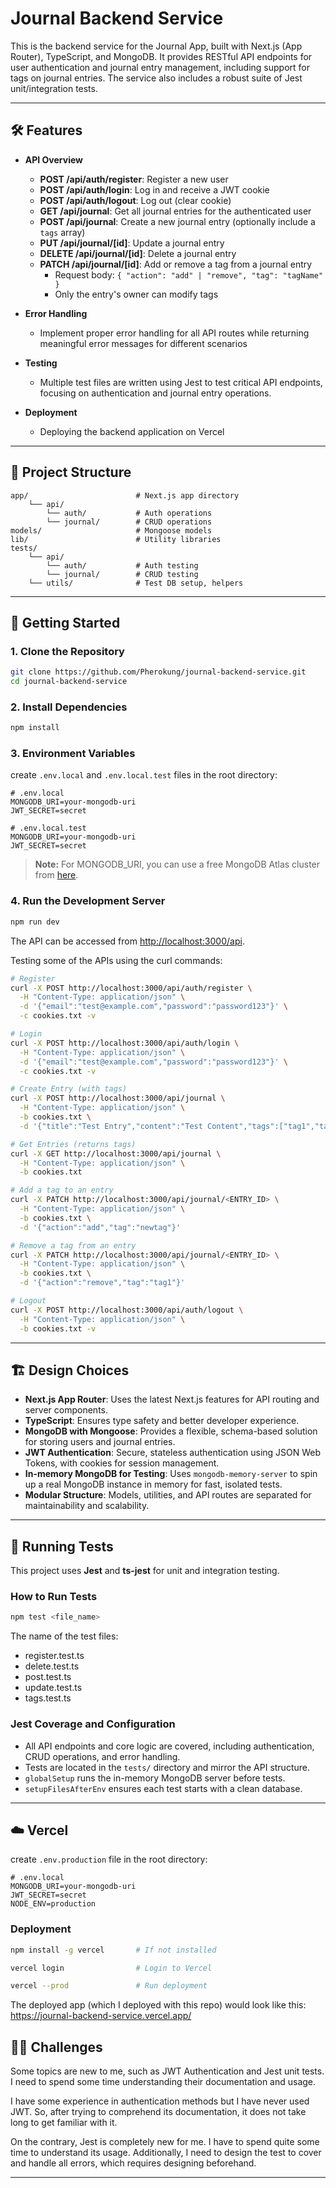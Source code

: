 # Journal Backend Service

This is the backend service for the Journal App, built with Next.js (App Router), TypeScript, and MongoDB. It provides RESTful API endpoints for user authentication and journal entry management, including support for tags on journal entries. The service also includes a robust suite of Jest unit/integration tests.

---

## 🛠️ Features

- **API Overview**
  - **POST /api/auth/register**: Register a new user
  - **POST /api/auth/login**: Log in and receive a JWT cookie
  - **POST /api/auth/logout**: Log out (clear cookie)
  - **GET /api/journal**: Get all journal entries for the authenticated user
  - **POST /api/journal**: Create a new journal entry (optionally include a `tags` array)
  - **PUT /api/journal/[id]**: Update a journal entry
  - **DELETE /api/journal/[id]**: Delete a journal entry
  - **PATCH /api/journal/[id]**: Add or remove a tag from a journal entry  
    - Request body: `{ "action": "add" | "remove", "tag": "tagName" }`
    - Only the entry's owner can modify tags

- **Error Handling**
  - Implement proper error handling for all API routes while returning meaningful error messages for different scenarios
 
- **Testing**
  - Multiple test files are written using Jest to test critical API endpoints, focusing on authentication and journal entry operations.
 
- **Deployment**
  - Deploying the backend application on Vercel

---

## 📁 Project Structure

```
app/                        # Next.js app directory
    └── api/ 
        └── auth/           # Auth operations
        └── journal/        # CRUD operations
models/                     # Mongoose models 
lib/                        # Utility libraries
tests/                      
    └── api/          
        └── auth/           # Auth testing
        └── journal/        # CRUD testing
    └── utils/              # Test DB setup, helpers
```

---

## 🚀 Getting Started

### 1. **Clone the Repository**

```sh
git clone https://github.com/Pherokung/journal-backend-service.git
cd journal-backend-service
```

### 2. **Install Dependencies**

```sh
npm install
```

### 3. **Environment Variables**

create `.env.local` and `.env.local.test` files in the root directory:

```env
# .env.local
MONGODB_URI=your-mongodb-uri
JWT_SECRET=secret
```

```env
# .env.local.test
MONGODB_URI=your-mongodb-uri
JWT_SECRET=secret
```

> **Note:** For MONGODB_URI, you can use a free MongoDB Atlas cluster from [here](https://www.mongodb.com/atlas).

### 4. **Run the Development Server**

```sh
npm run dev
```

The API can be accessed from [http://localhost:3000/api](http://localhost:3000/api).

Testing some of the APIs using the curl commands:

```sh
# Register
curl -X POST http://localhost:3000/api/auth/register \
  -H "Content-Type: application/json" \
  -d '{"email":"test@example.com","password":"password123"}' \
  -c cookies.txt -v

# Login
curl -X POST http://localhost:3000/api/auth/login \
  -H "Content-Type: application/json" \
  -d '{"email":"test@example.com","password":"password123"}' \
  -c cookies.txt -v

# Create Entry (with tags)
curl -X POST http://localhost:3000/api/journal \
  -H "Content-Type: application/json" \
  -b cookies.txt \
  -d '{"title":"Test Entry","content":"Test Content","tags":["tag1","tag2"]}'

# Get Entries (returns tags)
curl -X GET http://localhost:3000/api/journal \
  -H "Content-Type: application/json" \
  -b cookies.txt

# Add a tag to an entry
curl -X PATCH http://localhost:3000/api/journal/<ENTRY_ID> \
  -H "Content-Type: application/json" \
  -b cookies.txt \
  -d '{"action":"add","tag":"newtag"}'

# Remove a tag from an entry
curl -X PATCH http://localhost:3000/api/journal/<ENTRY_ID> \
  -H "Content-Type: application/json" \
  -b cookies.txt \
  -d '{"action":"remove","tag":"tag1"}'

# Logout
curl -X POST http://localhost:3000/api/auth/logout \
  -H "Content-Type: application/json" \
  -b cookies.txt -v
```  

---

## 🏗️ Design Choices

- **Next.js App Router**: Uses the latest Next.js features for API routing and server components.
- **TypeScript**: Ensures type safety and better developer experience.
- **MongoDB with Mongoose**: Provides a flexible, schema-based solution for storing users and journal entries.
- **JWT Authentication**: Secure, stateless authentication using JSON Web Tokens, with cookies for session management.
- **In-memory MongoDB for Testing**: Uses `mongodb-memory-server` to spin up a real MongoDB instance in memory for fast, isolated tests.
- **Modular Structure**: Models, utilities, and API routes are separated for maintainability and scalability.

---

## 🧪 Running Tests

This project uses **Jest** and **ts-jest** for unit and integration testing.

### **How to Run Tests**

```sh
npm test <file_name>
```

The name of the test files:
- register.test.ts
- delete.test.ts
- post.test.ts
- update.test.ts
- tags.test.ts

### **Jest Coverage and Configuration**

- All API endpoints and core logic are covered, including authentication, CRUD operations, and error handling.
- Tests are located in the `tests/` directory and mirror the API structure.
- `globalSetup` runs the in-memory MongoDB server before tests.
- `setupFilesAfterEnv` ensures each test starts with a clean database.


---

## ☁️ Vercel

create `.env.production` file in the root directory:

```env
# .env.local
MONGODB_URI=your-mongodb-uri
JWT_SECRET=secret
NODE_ENV=production
```

### **Deployment**

```sh
npm install -g vercel       # If not installed

vercel login                # Login to Vercel

vercel --prod               # Run deployment
```

The deployed app (which I deployed with this repo) would look like this: https://journal-backend-service.vercel.app/


## 🧑‍💻 Challenges 

Some topics are new to me, such as JWT Authentication and Jest unit tests. I need to spend some time understanding their documentation and usage. 

I have some experience in authentication methods but I have never used JWT. So, after trying to comprehend its documentation, it does not take long to get familiar with it.

On the contrary, Jest is completely new for me. I have to spend quite some time to understand its usage. Additionally, I need to design the test to cover and handle all errors, which requires designing beforehand.

---

